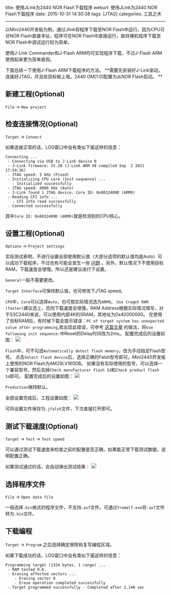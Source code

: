 title: 使用JLink为2440 NOR Flash下载程序
weburl: 使用JLink为2440 NOR Flash下载程序
date: 2015-10-31 14:30:38
tags: [JTAG]
categories: 工具之术

---

以Mini2440开发板为例，通过Jlink将程序下载至NOR Flash中运行。因为CPU可对NOR Flash直接寻址，程序可在NOR Flash中直接运行，故将裸机程序下载至NOR Flash中调试运行较为简单。

使用J-Link Commander和J-Flash ARM均可实现程序下载，不过J-Flash ARM使用起来更为简单直观。

下面总结一下使用J-Flash ARM下载程序的方法。 **需要先安装好J-Link驱动，连接好JTAG，并且给目标板上电。2440 OM\[1:0\]配置为从NOR Flash启动。 **


<!--more-->

## 新建工程(Optional)
`File` -> `New project`

## 检查连接情况(Optional)
`Target` -> `Connect`

如果连接正常的话，LOG窗口中会有类似下面这样的信息：
```no-highlight
Connecting ...
 - Connecting via USB to J-Link device 0
 - J-Link firmware: V1.20 (J-Link ARM V8 compiled Sep  2 2011 17:54:36)
 - JTAG speed: 5 kHz (Fixed)
 - Initializing CPU core (Init sequence) ...
   - Initialized successfully
 - JTAG speed: 8000 kHz (Auto)
 - J-Link found 1 JTAG device. Core ID: 0x0032409D (ARM9)
 - Reading CFI info ...
   - CFI info read successfully
 - Connected successfully
```
其中`Core ID: 0x0032409D (ARM9)`就是检测到的CPU核心。

## 设置工程(Optional)
`Options` -> `Project settings`

实际测试表明，不进行设置全部使用默认值（大部分选项的默认值均是Auto）可以成功下载程序，不过也有可能会发生一些 [问题](http://m.blog.csdn.net/blog/zhoujiaxq/7750933) 。另外，默认情况下不使用目标RAM，下载速度会很慢。所以还是建议进行下设置。

`General`一般不需要更改。

`Target Interface`可保持默认值，也可修改下JTAG speed。

`CPU`中，`Core`可以选择`Auto`，也可按实际情况选为`ARM9`。
`Use traget RAM (faster)`建议选上，否则下载速度会很慢。RAM Address根据实际情况填写，对于S3C2440来说，可以使用内部4K的SRAM，其地址为0x40000000。
在使用了目标RAM后，有时候下载会提示错误：`PC of target system has unexpected value after programming`,若出现此错误，可参考 [这篇文章](http://www.crifan.com/resolved_j-flash_arm_nor_flash_programming_error_pc_of_target_system_has_unexpected_value_after_programming/) 的做法，将`Use following init sequence:`中Reset的Delay时间改为2ms。
配置完成后的设置如图：
![](https://pic.gaomf.store/arm20151031162234.png)

`Flash`中，可不勾选`Automatically detect flash memory`，改为手动指定Flash型号。
点击`Select flash device`后，选择正确的Falsh型号即可。Mini2440开发板上使用的NOR Flash为AM29LV160DB。
如果没有实际使用的型号，可以选择一个兼容型号，然后去掉`Check manufacturer flash Id`和`Check product flash Id`即可。
配置完成后的设置如图：
![](https://pic.gaomf.store/arm20151031163621.png)

`Production`保持默认。

全部设置完成后，工程设置如图：
![](https://pic.gaomf.store/arm20151031163909.png)

可将设置文件保存为`.jfalsh`文件，下次直接打开即可。

## 测试下载速度(Optional)
`Target` -> `Test` -> `Test speed`

可以通过测试下载速度来检查之前的配置是否正确，如果能正常下载测试数据，说明配置正确。

如果测试通过的话，会自动弹出测试结果：
![](https://pic.gaomf.store/arm20151031153629.png)

## 选择程序文件
`File` -> `Open data file`

一般选择`.bin`格式的程序文件，不支持`.axf`文件，可通过`fromelf.exe`将`.axf`文件转为`.bin`文件。

## 下载编程
`Target` -> `Program`
之后选择确定擦除和复写编程区域。

如果下载成功的话，LOG窗口中会有类似下面这样的信息：
```no-highlight
Programming target (1324 bytes, 1 range) ...
 - RAM tested O.K.
 - Erasing affected sectors ...
    - Erasing sector 0
    - Erase operation completed successfully
 - Target programmed successfully - Completed after 2.146 sec
```













